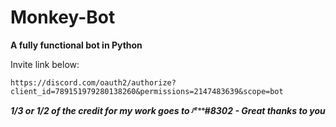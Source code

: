 # Monkey-Bot
**A fully functional bot in Python**

Invite link below:

`https://discord.com/oauth2/authorize?client_id=789151979280138260&permissions=2147483639&scope=bot`

***1/3 or 1/2 of the credit for my work goes to ᴶᵉˢˢ#8302 - Great thanks to you***

